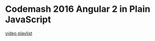 # Codemash 2016 Angular 2 in Plain JavaScript

[video playlist](https://www.youtube.com/watch?v=Ahv0fL9LgAg&list=PL34kmYFWn8JZ7V8v7NSYc58htrAgHYkcJ)
